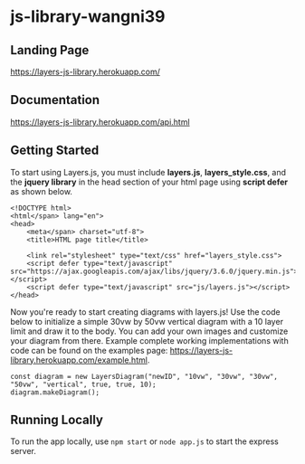 # js-library-wangni39

## Landing Page

https://layers-js-library.herokuapp.com/

## Documentation 

https://layers-js-library.herokuapp.com/api.html

## Getting Started

To start using Layers.js, you must include <strong>layers.js</strong>, <strong>layers_style.css</strong>, and the <strong>jquery library</strong> in the head section of your html page using <strong>script defer</strong> as shown below.

```
<!DOCTYPE html>
<html</span> lang="en">
<head>
    <meta</span> charset="utf-8">
    <title>HTML page title</title>

    <link rel="stylesheet" type="text/css" href="layers_style.css">
    <script defer type="text/javascript" src="https://ajax.googleapis.com/ajax/libs/jquery/3.6.0/jquery.min.js"></script>
    <script defer type="text/javascript" src="js/layers.js"></script>
</head>
```

Now you're ready to start creating diagrams with layers.js! Use the code below to initialize a simple 30vw by 50vw vertical diagram with a 10 layer limit and draw it to the body. You can add your own images and customize your diagram from there. Example complete working implementations with code can be found on the examples page: https://layers-js-library.herokuapp.com/example.html.

```
const diagram = new LayersDiagram("newID", "10vw", "30vw", "30vw", "50vw", "vertical", true, true, 10);
diagram.makeDiagram();
```

## Running Locally
To run the app locally, use `npm start` or `node app.js` to start the express server.
